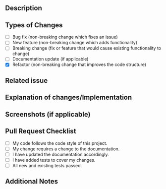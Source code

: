 ## Description
<!-- Please include a summary of the change and which issue is fixed. -->
<!-- Please also include relevant motivation and context. -->

## Types of Changes
<!-- What types of changes does your code introduce? Put an `x` in all the boxes that apply: -->
- [ ] Bug fix (non-breaking change which fixes an issue)
- [ ] New feature (non-breaking change which adds functionality)
- [ ] Breaking change (fix or feature that would cause existing functionality to change)
- [ ] Documentation update (if applicable)
- [X] Refactor (non-breaking change that improves the code structure)

## Related issue
<!-- Please link any related issues here. -->

## Explanation of changes/Implementation
<!-- Describe any significant changes to the codebase. Include any relevant code snippets or screenshots. -->

## Screenshots (if applicable)
<!-- Add any screenshots that might help explain the issue or the fix. -->

## Pull Request Checklist
<!-- Go over all the following points, and put an `x` in all the boxes that apply. -->
- [ ] My code follows the code style of this project.
- [ ] My change requires a change to the documentation.
- [ ] I have updated the documentation accordingly.
- [ ] I have added tests to cover my changes.
- [ ] All new and existing tests passed.

## Additional Notes
<!-- Add any other context about the problem here. -->
